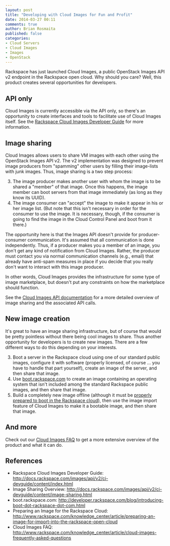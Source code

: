 ```yaml
---
layout: post
title: "Developing with Cloud Images for Fun and Profit"
date: 2014-03-27 00:11
comments: true
author: Brian Rosmaita
published: false
categories:
- Cloud Servers
- Cloud Images
- Images
- OpenStack
---
```


Rackspace has just launched Cloud Images, a public OpenStack Images
API v2 endpoint in the Rackspace open cloud.  Why should you care?
Well, this product creates several opportunities for developers.

## API only

Cloud Images is currently accessible via the API only, so there's an
opportunity to create interfaces and tools to facilitate use of Cloud
Images itself.  See the [Rackspace Cloud Images Developer Guide](http://docs.rackspace.com/images/api/v2/ci-devguide/content/index.html)
for more information.

## Image sharing

Cloud Images allows users to share VM images with each other using the
OpenStack Images API v2.  The v2 implementation was designed to
prevent image producers from "spamming" other users by filling their
image-lists with junk images.  Thus, image sharing is a two step
process:

3. The image producer makes another user with whom the image is to be
shared a "member" of that image.  Once this happens, the image member
can boot servers from that image immediately (as long as they know its
UUID).
3. The image consumer can "accept" the image to make it appear in his
or her image list.  (But note that this isn't necessary in order for
the consumer to use the image.  It is necessary, though, if the
consumer is going to find the image in the Cloud Control Panel and
boot from it there.)

The opportunity here is that the Images API doesn't provide for
producer-consumer communication.  It's assumed that all communication
is done independently.  Thus, if a producer makes you a member of an
image, you don't get any kind of notification from Cloud Images.
Rather, the producer must contact you via normal communication
channels (e.g., email) that already have anti-spam measures in place
if you decide that you really don't want to interact with this image
producer.

In other words, Cloud Images provides the infrastructure for some type
of image marketplace, but doesn't put any constraints on how the
marketplace should function.

See the [Cloud Images API documentation](http://docs.rackspace.com/images/api/v2/ci-devguide/content/image-sharing.html) for a more detailed overview of
image sharing and the associated API calls.

## New image creation

It's great to have an image sharing infrastructure, but of course that
would be pretty pointless without there being cool images to share.
Thus another opportunity for developers is to create new images.
There are a few different ways to do this depending on your interests.

3. Boot a server in the Rackspace cloud using one of our standard
public images, configure it with software (properly licensed, of
course ... you have to handle that part yourself), create an image of
the server, and then share that image.
3. Use [boot.rackspace.com](http://developer.rackspace.com/blog/introducing-boot-dot-rackspace-dot-com.html) to create an image containing an
operating system that isn't included among the standard Rackspace
public images, and then share that image.
3. Build a completely new image offline (although it must be [properly
prepared to boot in the Rackspace cloud](http://www.rackspace.com/knowledge_center/article/preparing-an-image-for-import-into-the-rackspace-open-cloud)), then use the image
import feature of Cloud Images to make it a bootable image, and then
share that image.

## And more

Check out our [Cloud Images FAQ](http://www.rackspace.com/knowledge_center/article/cloud-images-frequently-asked-questions) to get a more extensive overview
of the product and what it can do.

## References

- Rackspace Cloud Images Developer Guide: http://docs.rackspace.com/images/api/v2/ci-devguide/content/index.html
- Image Sharing Overview: http://docs.rackspace.com/images/api/v2/ci-devguide/content/image-sharing.html
- boot.rackspace.com: http://developer.rackspace.com/blog/introducing-boot-dot-rackspace-dot-com.html
- Preparing an Image for the Rackspace Cloud: http://www.rackspace.com/knowledge_center/article/preparing-an-image-for-import-into-the-rackspace-open-cloud
- Cloud Images FAQ: http://www.rackspace.com/knowledge_center/article/cloud-images-frequently-asked-questions
